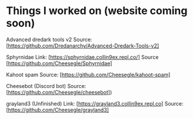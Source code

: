 # Things I worked on (website coming soon)

Advanced dredark tools v2
Source: [https://github.com/Dredanarchy/Advanced-Dredark-Tools-v2]

Sphyrnidae
Link: [https://sphyrnidae.collin9ex.repl.co/]
Source [https://github.com/Cheesegle/Sphyrnidae]

Kahoot spam
Source: [https://github.com/Cheesegle/kahoot-spam]

Cheesebot (Discord bot)
Source: [https://github.com/Cheesegle/cheesebot])

grayland3 (Unfinished)
Link: [https://grayland3.collin9ex.repl.co]
Source: [https://github.com/Cheesegle/grayland3]
